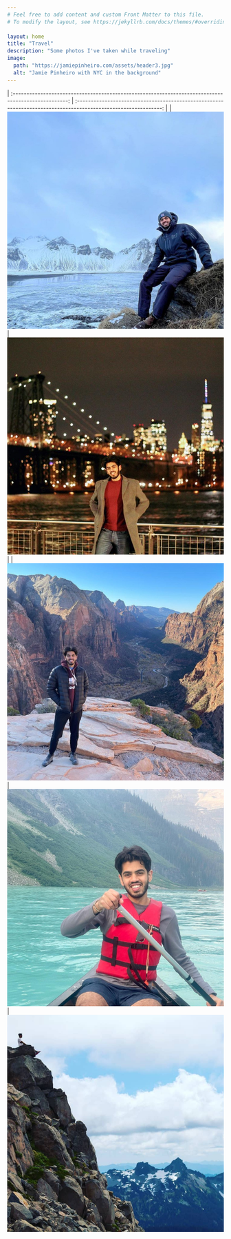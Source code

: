 ```yaml
---
# Feel free to add content and custom Front Matter to this file.
# To modify the layout, see https://jekyllrb.com/docs/themes/#overriding-theme-defaults

layout: home
title: "Travel"
description: "Some photos I've taken while traveling"
image:
  path: "https://jamiepinheiro.com/assets/header3.jpg"
  alt: "Jamie Pinheiro with NYC in the background"
---
```


<style>
td, th, tr {
   border: none!important;
   background: white!important;
   padding: 7px!important;
}
table {
  border: none!important;
}
</style>

| :--------------------------------------------------------------------------------------------------: | :-------------------------------------------------------------------------------------------------------------: |
| [![Jamie Pinheiro sitting on rock](/assets/travel/4.jpeg)](https://www.instagram.com/p/CcYQmM7rUYl/) | [![Jamie Pinheiro with NYC in the background](/assets/travel/3.jpeg)](https://www.instagram.com/p/CYCEemKrSSy/) |
| [![Jamie Pinheiro on ledge](/assets/travel/2.jpeg)](https://www.instagram.com/p/CXByXYnLBvo/) | [![Jamie Pinheiro canoeing](/assets/travel/1.jpeg)](https://www.instagram.com/p/CRfAJLPrt4g/)
| [![Jamie Pinheiro sitting on ledge](/assets/travel/0.jpeg)](https://www.instagram.com/p/Bl6HoL9Dt1C/)
